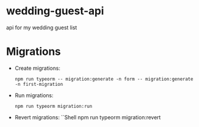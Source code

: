 # wedding-guest-api
api for my wedding guest list

# Migrations
- Create migrations:
  ```Shell
  npm run typeorm -- migration:generate -n form -- migration:generate -n first-migration
  ```
- Run migrations:
  ```Shell
  npm run typeorm migration:run
  ```
- Revert migrations:
  ``Shell
  npm run typeorm migration:revert
  ```



